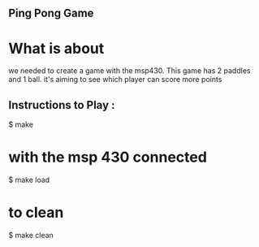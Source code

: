 ## Ping Pong Game

# What is about
we needed to create a game with the msp430.
This game has 2 paddles and 1 ball.
it's aiming to see which player can score more points

## Instructions to Play :
   $ make

# with the msp 430 connected

   $ make load
# to clean 

   $ make clean
